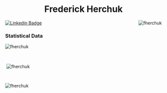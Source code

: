 <h1 align="center">Frederick Herchuk</h1>

[![Linkedin Badge](https://img.shields.io/badge/-frederickherchuk-blue?style=flat-square&logo=Linkedin&logoColor=white&link=https://www.linkedin.com/in/frederick-herchuk-723821257/)](https://www.linkedin.com/in/frederick-herchuk-723821257/)
<img align="right" src="https://komarev.com/ghpvc/?username=fherchuk&label=Profile%20views&color=20b994&style=flat" alt="fherchuk" />
<br>

<h3>Statistical Data</h3>
<p><img align="center"
    src="https://github-readme-stats.vercel.app/api/top-langs?username=fherchuk&hide=cmake,makefile&show_icons=true&locale=en&bg_color=0d1117&text_color=ffffff&layout=compact"
    alt="fherchuk" 
    bg_color=#808080/></p>

<br>

<p>&nbsp;<img align="center" src="https://github-readme-stats.vercel.app/api?username=fherchuk&show_icons=true&locale=en&bg_color=0d1117&text_color=ffffff&repo=convoychat"
    alt="fherchuk" /></p>

<br>

<p><img align="center" src="https://github-readme-streak-stats.herokuapp.com/?user=fherchuk&theme=dark&background=0d1117&date_format=M%20j%5B%2C%20Y%5D" alt="fherchuk" /></p>
    
